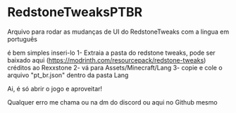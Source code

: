 # RedstoneTweaksPTBR
Arquivo para rodar as mudanças de UI do RedstoneTweaks com a lingua em português

é bem simples inseri-lo 
1- Extraia a pasta do redstone tweaks, pode ser baixado aqui (https://modrinth.com/resourcepack/redstone-tweaks) créditos ao Rexxstone
2- vá para Assets/Minecraft/Lang
3- copie e cole o arquivo "pt_br.json" dentro da pasta Lang

Ai, é só abrir o jogo e aproveitar!

Qualquer erro me chama ou na dm do discord ou aqui no Github mesmo
